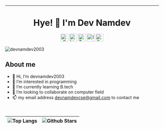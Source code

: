 <hr>
<h1 align="center">Hye! 👋 I'm Dev Namdev</h1>

<p align="center">
<a href="mailto:devnamdevcse@gmail.com@gmail.com" target="_blank"><img src="https://img.shields.io/badge/Gmail-D14836?style=flat&logo=gmail&logoColor=white" alt="Gmail Badge" height="25"></a>
<a href="https://www.linkedin.com/in/dev-namdev-275536226/" target="_blank"><img src="https://img.shields.io/badge/LinkedIn-0077B5?style=flat&logo=linkedin&logoColor=white" alt="LinkedIn Badge" height="25"></a>
<a href="https://mobile.twitter.com/DevNamd12905361" target="_blank"><img src="https://img.shields.io/badge/Twitter-1DA1F2?style=flat&logo=twitter&logoColor=white" alt="Twitter Badge" height="25"></a>
<a href="https://www.instagram.com/dev_namdev813/" target="_blank"><img src="https://img.shields.io/badge/Instagram-E4405F?style=flat&logo=instagram&logoColor=white" alt="Instagram Badge" height="25"></a>
<a href="https://www.facebook.com/dev.namdev813/" target="_blank"><img src="https://img.shields.io/badge/Facebook-1877F2?style=flat&logo=facebook&logoColor=white" alt="Facebook Badge" height="25"></a>
</p>

<p align="left"> <img src="https://komarev.com/ghpvc/?username=devnamdev2003&label=Profile%20views&color=B833FF&style=flat" alt="devnamdev2003" /> </p>

## About me
- 👋 Hi, I’m devnamdev2003
- 👀 I’m interested in programming 
- 🌱 I’m currently learning B.tech
- 💞️ I’m looking to collaborate on computer field
- 📫 my email address devnamdevcse@gmail.com to contact me

<br>

| ![Top Langs](https://github-readme-stats.vercel.app/api/top-langs/?username=devnamdev2003&theme=radical) |  ![Github Stars](https://github-readme-stats.vercel.app/api?username=devnamdev2003&show_icons=true&locale=en&count_private=true&hide_rank=true&custom_title=My%20GitHub%20Stats&disable_animations=true&theme=tokyonight)         |
| ------- | ------------------ |
